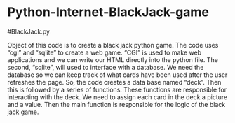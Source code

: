 # Python-Internet-BlackJack-game

#BlackJack.py

Object of this code is to create a black jack python game. The code uses “cgi” and “sqlite” to create a web game. “CGI” is used to make
web applications and we can write our HTML directly into the python file. The second, “sqlite”, will used to interface with a database. We
need the database so we can keep track of what cards have been used after the user refreshes the page.  So, the code creates a data base
named “deck”.  Then this is followed by a series of functions. These functions are responsible for interacting with the deck.  We need to
assign each card in the deck a picture and a value. Then the main function is responsible for the logic of the black jack game. 
